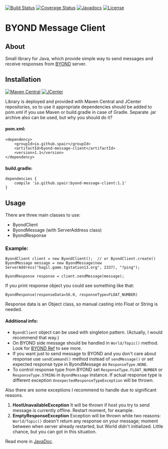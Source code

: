 [![Build Status](https://travis-ci.org/SpaiR/byond-message-client.svg?branch=master)](https://travis-ci.org/SpaiR/byond-message-client) 
[![Coverage Status](https://coveralls.io/repos/github/SpaiR/byond-message-client/badge.svg?branch=master)](https://coveralls.io/github/SpaiR/byond-message-client?branch=master)
[![Javadocs](https://www.javadoc.io/badge/io.github.spair/byond-message-client.svg)](https://www.javadoc.io/doc/io.github.spair/byond-message-client)
[![License](http://img.shields.io/badge/license-MIT-blue.svg)](http://www.opensource.org/licenses/MIT)

# BYOND Message Client
## About 
Small library for Java, which provide simple way to send messages and receive responses from [BYOND](http://www.byond.com/) server.

## Installation
[![Maven Central](https://img.shields.io/maven-central/v/io.github.spair/byond-message-client.svg?style=flat)](https://maven-badges.herokuapp.com/maven-central/io.github.spair/byond-message-client)
[![JCenter](https://img.shields.io/bintray/v/spair/io.github.spair/byond-message-client.svg?label=jcenter)](https://bintray.com/spair/io.github.spair/byond-message-client/_latestVersion)

Library is deployed and provided with Maven Central and JCenter repositories, so to use it appropriate dependencies should be added to pom.xml if you use Maven or build.gradle in case of Gradle. Separate .jar archive also can be used, but why you should do it?
#### pom.xml:
```
<dependency>
    <groupId>io.github.spair</groupId>
    <artifactId>byond-message-client</artifactId>
    <version>1.1</version>
</dependency>
```
#### build.gradle:
```
dependencies {
    compile 'io.github.spair:byond-message-client:1.1'
}
```

## Usage
There are three main classes to use:
- ByondClient
- ByondMessage (with ServerAddress class)
- ByondResponse

### Example:
```
ByondClient client = new ByondClient();  // or ByondClient.create()
ByondMessage message = new ByondMessage(new ServerAddress("bagil.game.tgstation13.org", 2337), "?ping");

ByondResponse response = client.sendMessage(message);
```
If you print response object you could see something like that: 
```
ByondResponse(responseData=56.0, responseType=FLOAT_NUMBER)
```
Response data is an Object class, so manual casting into Float or String is needed.

#### Additional info:
* `ByondClient` object can be used with singleton pattern. (Actually, I would recommend that way.)
* On BYOND side message should be handled in `World/Topic()` method. Look for [BYOND Ref](http://www.byond.com/docs/ref/info.html#/world/proc/Topic) to see more.
* If you want just to send message to BYOND and you don't care about response use `sendCommand()` method instead of `sendMessage()` or set expected response type in ByondMessage as `ResponseType.NONE`.
* To control response type from BYOND set `ResponseType.FLOAT_NUMBER` or `ResponseType.STRING` in `ByondMessage` instance.
If actual response type is different exception `UnexpectedResponseTypeException` will be thrown.

Also there are some exceptions I recommend to handle due to significant reasons.
1) __HostUnavailableException__ It will be thrown if host you try to send message is currently offline. Restart moment, for example.
2) __EmptyResponseException__ Exception will be thrown while two reasons: `World/Topic()` doesn't return any response on your message; moment between when server already restarted, but World didn't initialized. Little chance, but you can got in this situation.

Read more in [JavaDoc](https://www.javadoc.io/doc/io.github.spair/byond-message-client).

